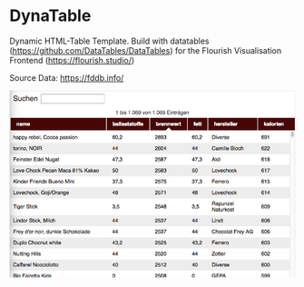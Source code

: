 # DynaTable

Dynamic HTML-Table Template. Build with datatables (https://github.com/DataTables/DataTables) for the Flourish Visualisation Frontend (https://flourish.studio/)

Source Data:
https://fddb.info/

![](./thumbnail.png)